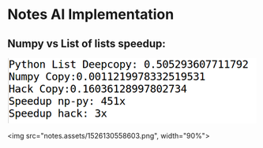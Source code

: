 # Notes AI Implementation 

## Numpy vs List of lists speedup:

![1526130492884](notes.assets/1526130492884.png)

<img src="notes.assets/1526130558603.png", width="90%">